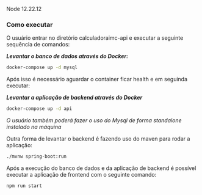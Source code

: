 Node 12.22.12

### Como executar

O usuário entrar no diretório calculadoraimc-api e executar a seguinte sequência de comandos:

**_Levantar o banco de dados através do Docker:_**

```bash
docker-compose up -d mysql
```

Após isso é necessário aguardar o container ficar health e em seguinda executar:

**_Levantar a aplicação de backend através do Docker_**

```bash
docker-compose up -d api
```

_O usuário também poderá fazer o uso do Mysql de forma standalone instalado na máquina_

Outra forma de levantar o backend é fazendo uso do maven para rodar a aplicação:

```bash
./mvnw spring-boot:run
```

Após a execução do banco de dados e da aplicação de backend é possível executar a aplicação de frontend com o seguinte comando:

```bash
npm run start
```
